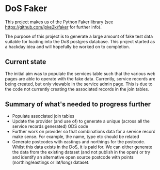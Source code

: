 # DoS Faker
This project makes us of the Python Faker library (see https://github.com/joke2k/faker for further info).

The purpose of this project is to generate a large amount of fake test data suitable for loading into the DoS postgres database.
This project started as a hackday idea and will hopefully be worked on to completion.



## Current state

The initial aim was to populate the services table such that the various web pages are able to operate with the fake data. Currently, service records are being created, but only viewable in the service admin page. This is due to the code not currently creating the associated records in the join tables.

## Summary of what's needed to progress further

- Populate associated join tables
- Update the provider (and use of) to generate a unique (across all the service records generated) ODS code
- Further work on provider so that combinations data for a service record make sense. For example, the name, type etc should be related
- Generate postcodes with eastings and northings for the postcode. Whilst this data exists in the DoS, it is paid for. We can either generate the data from the existing dataset (and not publish in the open) or try and identify an alternative open source postcode with points (northing/eastings or lat/long) dataset.
